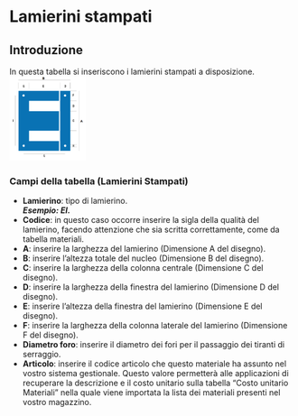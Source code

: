 # Lamierini stampati

## Introduzione
In questa tabella si inseriscono i lamierini stampati a disposizione. 
<img src="img/LamieriniStampati.png" height="150px">

### Campi della tabella (Lamierini Stampati)


- **Lamierino**: tipo di lamierino.<br> 
***Esempio: EI.***
- **Codice**: in questo caso occorre inserire la sigla della qualità del lamierino, facendo attenzione che sia scritta correttamente, come da tabella materiali.
- **A**: inserire la larghezza del lamierino (Dimensione A del disegno).
- **B**: inserire l’altezza totale del nucleo (Dimensione B del disegno).
- **C**: inserire la larghezza della colonna centrale (Dimensione C del disegno).
- **D**: inserire la larghezza della finestra del lamierino (Dimensione D del disegno).
- **E**: inserire l’altezza della finestra del lamierino (Dimensione E del disegno).
- **F**: inserire la larghezza della colonna laterale del lamierino (Dimensione F del disegno).
- **Diametro foro**: inserire il diametro dei fori per il passaggio dei tiranti di serraggio.
- **Articolo**: inserire il codice articolo che questo materiale ha assunto nel vostro sistema gestionale. Questo valore permetterà alle applicazioni di recuperare la descrizione e il costo unitario sulla tabella “Costo unitario Materiali” nella quale viene importata la lista dei materiali presenti nel vostro magazzino.
